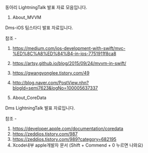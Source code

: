 동아리 LightningTalk 발표 자료 모음입니다.


1. About_MVVM

Dms-iOS 팀스타디 발표 자료입니다.

참조 -
1. https://medium.com/ios-development-with-swift/mvc-%ED%8C%A8%ED%84%B4-in-ios-7751911f8ca8
2. https://artsy.github.io/blog/2015/09/24/mvvm-in-swift/
3. https://gwangyonglee.tistory.com/49
4. http://blog.naver.com/PostView.nhn?blogId=semi7623&logNo=100005637337





2. About_CoreData

Dms LightningTalk 발표 자료입니다.

참조 -
1. https://developer.apple.com/documentation/coredata
2. https://zeddios.tistory.com/987
3. https://zeddios.tistory.com/989?category=682195
4. Xcode내부 apple개발자 문서 (Shift + Commend + 0 누르면 나와요)
